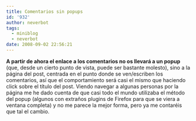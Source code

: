 ```yaml
---
title: Comentarios sin popups
id: '932'
author: neverbot
tags:
  - miniblog
  - neverbot
date: 2008-09-02 22:56:21
---
```


**A partir de ahora el enlace a los comentarios no os llevará a un popup** (que, desde un cierto punto de vista, puede ser bastante molesto), sino a la página del post, centrada en el punto donde se ven/escriben los comentarios, así que el comportamiento será casi el mismo que haciendo click sobre el título del post. Viendo navegar a algunas personas por la página me he dado cuenta de que casi todo el mundo utilizaba el método del popup (algunos con extraños plugins de Firefox para que se viera a ventana completa) y no me parece la mejor forma, pero ya me contaréis que tal el cambio.
